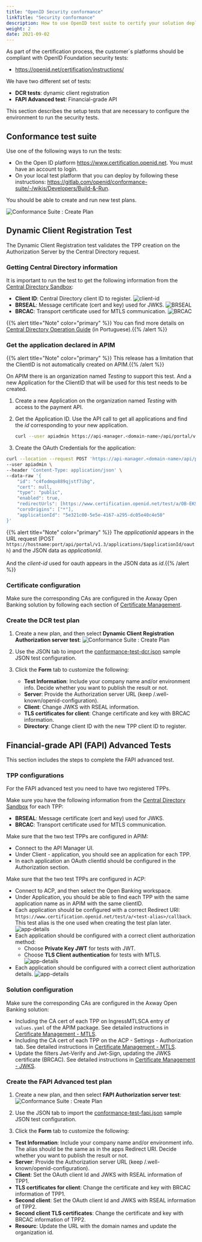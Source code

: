 ```yaml
---
title: "OpenID Security conformance"
linkTitle: "Security conformance"
description: How to use OpenID test suite to certify your solution deployment
weight: 2
date: 2021-09-02
---
```


As part of the certification process, the customer´s platforms should be compliant with OpenID Foundation security tests:

* <https://openid.net/certification/instructions/>

We have two different set of tests:

* **DCR tests**: dynamic client registration
* **FAPI Advanced test**: Financial-grade API

This section describes the setup tests that are necessary to configure the environment to run the security tests.

## Conformance test suite

Use one of the following ways to run the tests:

* On the Open ID platform <https://www.certification.openid.net>. You must have an account to login.
* On your local test platform that you can deploy by following these instructions: <https://gitlab.com/openid/conformance-suite/-/wikis/Developers/Build-&-Run>.

You should be able to create and run new test plans.

![Conformance Suite : Create Plan](/Images/conformance-suite/create-plan.png)

## Dynamic Client Registration Test

The Dynamic Client Registration test validates the TPP creation on the Authorization Server by the Central Directory request.

### Getting Central Directory information

It is important to run the test to get the following information from the [Central Directory Sandbox](https://web.sandbox.directory.openbankingbrasil.org.br/):

* **Client ID**: Central Directory client ID to register.
![client-id](/Images/central_directory_brazil_clientid.png)
* **BRSEAL**: Message certificate (cert and key) used for JWKS.
![BRSEAL](/Images/central_directory_brazil_brseal.png)
* **BRCAC**: Transport certificate used for MTLS communication.
![BRCAC](/Images/central_directory_brazil_brcac.png)

{{% alert title="Note" color="primary" %}} You can find more details on [Central Directory Operation Guide](https://openbanking-brasil.github.io/areadesenvolvedor/documents/OpenBanking-Guia_Operacao_Diretorio_Central.pdf) (in Portuguese).{{% /alert %}}

### Get the application declared in APIM

<!-- TODO : remove this chatper once limitation is overcome -->

{{% alert title="Note" color="primary" %}} This release has a limitation that the ClientID is not automatically created on APIM.{{% /alert %}}

On APIM there is an organization named *Testing* to support this test. And a new Application for the ClientID that will be used for this test needs to be created.

1. Create a new Application on the organization named *Testing* with access to the payment API.

2. Get the Application ID. Use the API call to get all applications and find the *id* corresponding to your new application.

    ```bash
    curl --user apiadmin https://api-manager.<domain-name>/api/portal/v1.3/applications  
    ```

3. Create the OAuth Credentials for the application:

```bash
curl --location --request POST 'https://api-manager.<domain-name>/api/portal/v1.3/applications/5e321c00-5e5e-4167-a295-dc05e40c4e50/oauth' \
--user apiadmin \
--header 'Content-Type: application/json' \
--data-raw '{
    "id": "c4fodmqo889qjstf7ibg", 
    "cert": null,
    "type": "public",
    "enabled": true,
    "redirectUrls": [https://www.certification.openid.net/test/a/OB-EKS-DEV/callback"],
    "corsOrigins": ["*"],
    "applicationId": "5e321c00-5e5e-4167-a295-dc05e40c4e50"
}'
```

{{% alert title="Note" color="primary" %}} The *applicationId* appears in the URL request (POST `https://hostname:port/api/portal/v1.3/applications/$applicationId/oauth`) and the JSON data as *applicationId*. </br></br>And the *client-id* used for oauth appears in the JSON data as *id*.{{% /alert %}}

### Certificate configuration

Make sure the corresponding CAs are configured in the Axway Open Banking solution by following each section of [Certificate Management](/docs/configuration/certificate-management).

### Create the DCR test plan

1. Create a new plan, and then select **Dynamic Client Registration Authorization server test**:
![Conformance Suite : Create Plan](/Images/conformance-suite/dcr-plan-select.png)

2. Use the JSON tab to import the [conformance-test-dcr.json](https://axway-open-banking-docs.netlify.app/sample-files/conformance-test-dcr.json) sample JSON test configuration.

3. Click the **Form** tab to customize the following:
   * **Test Information**: Include your company name and/or environment info. Decide whether you want to publish the result or not.
   * **Server**: Provide the Authorization server URL (keep /.well-known/openid-configuration).
   * **Client**: Change JWKS with RSEAL information.
   * **TLS certificates for client**:  Change certificate and key with BRCAC information.
   * **Directory**: Change client ID with the new TPP client ID to register.

## Financial-grade API (FAPI) Advanced Tests

This section includes the steps to complete the FAPI advanced test.

### TPP configurations

For the FAPI advanced test you need to have two registered TPPs.

Make sure you have the following information from the [Central Directory Sandbox](https://web.sandbox.directory.openbankingbrasil.org.br/) for each TPP:

* **BRSEAL**: Message certificate (cert and key) used for JWKS.
* **BRCAC**: Transport certificate used for MTLS communication.

Make sure that the two test TPPs are configured in APIM:

* Connect to the API Manager UI.
* Under Client - application, you should see an application for each TPP.
* In each application an OAuth clientId should be configured in the Authorization section.

Make sure that the two test TPPs are configured in ACP:

* Connect to ACP, and then select the Open Banking workspace.
* Under Application, you should be able to find each TPP with the same application name as in APIM with the same clientID.
* Each application should be configured with a correct Redirect URI: `https://www.certification.openid.net/test/a/<test-alias>/callback`. This test alias is the one used when creating the test plan later.
![app-details](/Images/acp-tpp-app-details.png)
* Each application should be configured with a correct client authorization method:
    * Choose **Private Key JWT** for tests with JWT.
    * Choose **TLS Client authentication** for tests with MTLS.
![app-details](/Images/acp-tpp-auth-method.png)
* Each application should be configured with a correct client authorization details.
![app-details](/Images/acp-tpp-auth-identifier.png)

### Solution configuration

Make sure the corresponding CAs are configured in the Axway Open Banking solution:

* Including the CA cert of each TPP on IngressMTLSCA entry of `values.yaml` of the APIM package. See detailed instructions in [Certificate Management - MTLS](/docs/configuration/certificate-management/mtls).
* Including the CA cert of each TPP on the ACP - Settings - Authorization tab. See detailed instructions in [Certificate Management - MTLS](/docs/configuration/certificate-management/mtls).
* Update the filters Jwt-Verify and Jwt-Sign, updating the JWKS certificate (BRCAC). See detailed instructions in [Certificate Management - JWKS](/docs/configuration/certificate-management/jwks).

### Create the FAPI Advanced test plan

1. Create a new plan, and then select **FAPI Authorization server test**:
![Conformance Suite : Create Plan](/Images/conformance-suite/fapi-plan-select.png)

2. Use the JSON tab to import the [conformance-test-fapi.json](https://axway-open-banking-docs.netlify.app/sample-files/conformance-test-fapi.json) sample JSON test configuration.

3. Click the **Form** tab to customize the following:

* **Test Information**: Include your company name and/or environment info. The alias should be the same as in the apps Redirect URI. Decide whether you want to publish the result or not.
* **Server**: Provide the Authorization server URL (keep /.well-known/openid-configuration).
* **Client**: Set the OAuth client Id and JWKS with RSEAL information of TPP1.
* **TLS certificates for client**: Change the certificate and key with BRCAC information of TPP1.
* **Second client**: Set the OAuth client Id and JWKS with RSEAL information of TPP2.
* **Second client TLS certificates**:  Change the certificate and key with BRCAC information of TPP2.
* **Resourc**: Update the URL with the domain names and update the organization id.
